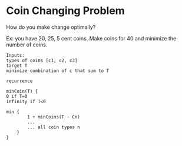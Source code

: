 # Coin Changing Problem

How do you make change optimally?

Ex: you have 20, 25, 5 cent coins. Make coins for 40 and minimize the number of
coins.

```
Inputs:
types of coins [c1, c2, c3]
target T
minimize combination of c that sum to T
```

```
recurrence

minCoin(T) {
0 if T=0
infinity if T<0

min {
        1 + minCoins(T - Cn)
        ...
        ... all coin types n
    }
}
```
